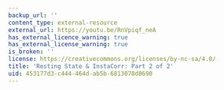 ```yaml
---
backup_url: ''
content_type: external-resource
external_url: https://youtu.be/RnVpiqf_neA
has_external_licence_warning: true
has_external_license_warning: true
is_broken: ''
license: https://creativecommons.org/licenses/by-nc-sa/4.0/
title: 'Resting State & InstaCorr: Part 2 of 2'
uid: 453177d3-c444-464d-ab5b-6813078d8690
---
```

